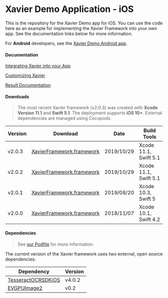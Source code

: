 # Xavier Demo Application - iOS

This is the repository for the Xavier Demo app for iOS. You can use the code here as an example for implementing the Xavier Framework into your own app.
See the documentation links below for more information.

For **Android** developers, see the [Xavier Demo Android app](https://github.com/BlackSharkTech/xavier-demo-android).

#### Documentation

[Integrating Xavier into your App](./documentation/integration.md)

[Customizing Xavier](./documentation/customization.md)

[Result Documentation](./documentation/result-mapping.md)

#### Downloads
> The most recent Xavier framework (v2.0.3) was created with **Xcode Version 11.1** and **Swift 5.1**. The deployment supports **iOS 10+**. External dependencies are managed using Cocopods.


| Version | Download | Date |Build Tools|
|---------|----------|------|-----------|
| v2.0.3 | [XavierFramework.framework](./downloads/v2.0.3/XavierFramework.framework.zip) | 2019/10/29 |Xcode 11.1, Swift 5.1|
| v2.0.2 | [XavierFramework.framework](./downloads/v2.0.2/XavierFramework.framework.zip) | 2019/10/29 |Xcode 11.1, Swift 5.1|
| v2.0.1 | [XavierFramework.framework](./downloads/v2.0.1/XavierFramework.framework.zip) | 2019/08/20 |Xcode 10.3, Swift 5|
| v2.0.0 | [XavierFramework.framework](./downloads/v2.0.0/XavierFramework.framework.zip) | 2018/11/07 |Xcode 10.1, Swift 4.2|

#### Dependencies
> See [our Podfile](./XavierDemoiOS/Podfile) for more information.

The current version of the Xavier framework uses two external, open source dependencies:

| Dependency | Version |
|------------|---------|
| [TesseractOCRSDKiOS](https://github.com/msgrizz/TesseractOCRSDKiOS) | v4.0.2 |
| [EVGPUImage2](https://github.com/BradLarson/GPUImage2) | v0.2 |

